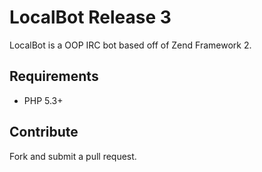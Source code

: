 LocalBot Release 3
========

LocalBot is a OOP IRC bot based off of Zend Framework 2.

## Requirements
 * PHP 5.3+

## Contribute
Fork and submit a pull request. 

